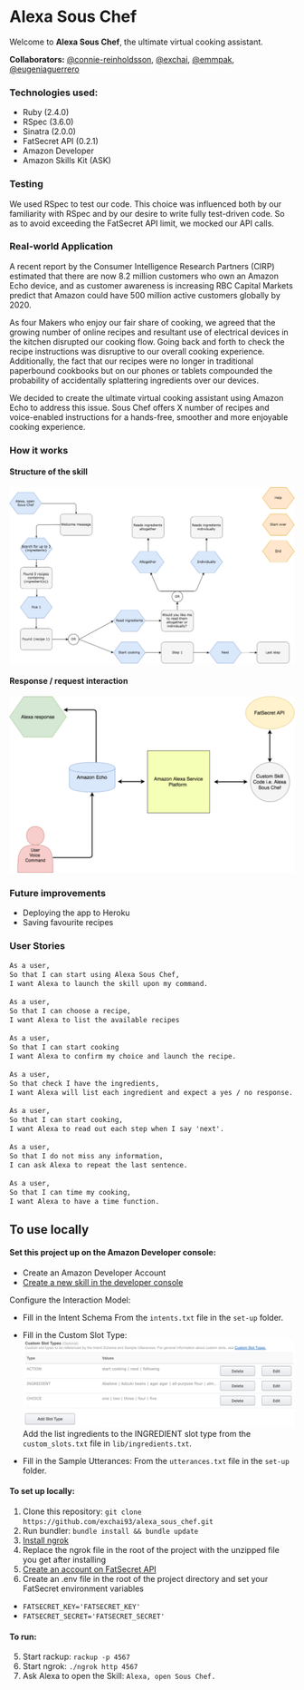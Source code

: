 # Alexa Sous Chef

Welcome to **Alexa Sous Chef**, the ultimate virtual cooking assistant.

**Collaborators:** [@connie-reinholdsson](https://github.com/connie-reinholdsson), [@exchai](https://github.com/exchai93), [@emmpak](https://github.com/emmpak), [@eugeniaguerrero](https://github.com/eugeniaguerrero)

### Technologies used:
* Ruby (2.4.0)
* RSpec (3.6.0)
* Sinatra (2.0.0)
* FatSecret API (0.2.1)
* Amazon Developer
* Amazon Skills Kit (ASK)

### Testing
We used RSpec to test our code. This choice was influenced both by our familiarity with RSpec and by our desire to write fully test-driven code. So as to avoid exceeding the FatSecret API limit, we mocked our API calls.

### Real-world Application
A recent report by the Consumer Intelligence Research Partners (CIRP) estimated that there are now 8.2 million customers who own an Amazon Echo device, and as customer awareness is increasing RBC Capital Markets predict that Amazon could have 500 million active customers globally by 2020.

As four Makers who enjoy our fair share of cooking, we agreed that the growing number of online recipes and resultant use of electrical devices in the kitchen disrupted our cooking flow. Going back and forth to check the recipe instructions was disruptive to our overall cooking experience. Additionally, the fact that our recipes were no longer in traditional paperbound cookbooks but on our phones or tablets compounded the probability of accidentally splattering ingredients over our devices.

We decided to create the ultimate virtual cooking assistant using Amazon Echo to address this issue. Sous Chef offers X number of recipes and voice-enabled instructions for a hands-free,  smoother and more enjoyable cooking experience.

### How it works
#### Structure of the skill
![Alt text](/images/Structure.png?raw=true "Structure of skill")

#### Response / request interaction
![Alt text](/images/Response.png?raw=true "Response of the skill")

### Future improvements
- Deploying the app to Heroku
- Saving favourite recipes

### User Stories

```
As a user,
So that I can start using Alexa Sous Chef,
I want Alexa to launch the skill upon my command.

As a user,
So that I can choose a recipe,
I want Alexa to list the available recipes

As a user,
So that I can start cooking
I want Alexa to confirm my choice and launch the recipe.

As a user,
So that check I have the ingredients,
I want Alexa will list each ingredient and expect a yes / no response.

As a user,
So that I can start cooking,
I want Alexa to read out each step when I say 'next'.

As a user,
So that I do not miss any information,
I can ask Alexa to repeat the last sentence.

As a user,
So that I can time my cooking,
I want Alexa to have a time function.
```
## To use locally
#### Set this project up on the Amazon Developer console:
+ Create an Amazon Developer Account
+ [Create a new skill in the developer console](https://developer.amazon.com/alexa-skills-kit)

Configure the Interaction Model:
+ Fill in the Intent Schema
From the `intents.txt` file in the `set-up` folder.

+ Fill in the Custom Slot Type:
![Alt text](/images/custom_slots.png?raw=true "Skill slots")
Add the list ingredients to the INGREDIENT slot type from the `custom_slots.txt` file in `lib/ingredients.txt`.

+ Fill in the Sample Utterances:
From the `utterances.txt` file in the `set-up` folder.

#### To set up locally:
1. Clone this repository: ``git clone https://github.com/exchai93/alexa_sous_chef.git``
2. Run bundler: ``bundle install && bundle update``
3. [Install ngrok](https://ngrok.com/download)
4. Replace the ngrok file in the root of the project with the unzipped file you get after installing
5. [Create an account on FatSecret API](https://platform.fatsecret.com/api/Default.aspx?screen=r)
6. Create an .env file in the root of the project directory and set your FatSecret environment variables
  + ``FATSECRET_KEY='FATSECRET_KEY'``
  + ``FATSECRET_SECRET='FATSECRET_SECRET'``

#### To run:
5. Start rackup: ``rackup -p 4567``
6. Start ngrok: ``./ngrok http 4567``
7. Ask Alexa to open the Skill: `Alexa, open Sous Chef.`
